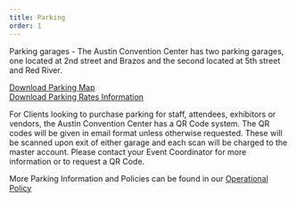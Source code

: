 ```yaml
---
title: Parking
order: 1
---
```


Parking garages - The Austin Convention Center has two parking garages, one located at 2nd street and Brazos and the second located at 5th street and Red River.

[Download Parking Map](https://assets.austinconventioncenter.com/2021/parking/ACC-Parking-Map.pdf)  
[Download Parking Rates Information](https://assets.austinconventioncenter.com/2021/parking/ACC-Parking-Rates.pdf)

For Clients looking to purchase parking for staff, attendees, exhibitors or vendors, the Austin Convention Center has a QR Code system. The QR codes will be given in email format unless otherwise requested. These will be scanned upon exit of either garage and each scan will be charged to the master account. Please contact your Event Coordinator for more information or to request a QR Code.

More Parking Information and Policies can be found in our [Operational Policy](https://ops.austinconventioncenter.com/parking_and_shuttles)
